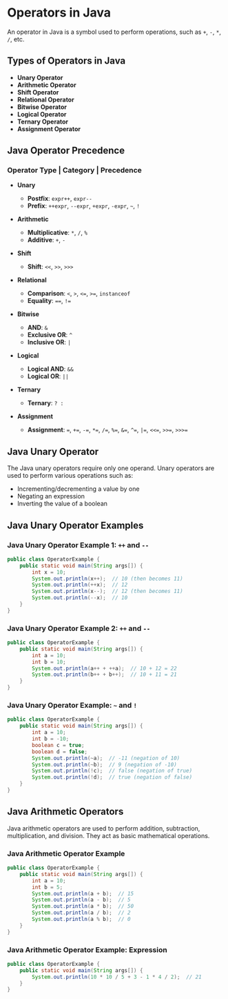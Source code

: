 # Operators in Java

An operator in Java is a symbol used to perform operations, such as `+`, `-`, `*`, `/`, etc.

## Types of Operators in Java

- **Unary Operator**
- **Arithmetic Operator**
- **Shift Operator**
- **Relational Operator**
- **Bitwise Operator**
- **Logical Operator**
- **Ternary Operator**
- **Assignment Operator**

## Java Operator Precedence

### Operator Type | Category | Precedence
- **Unary**
  - **Postfix**: `expr++`, `expr--`
  - **Prefix**: `++expr`, `--expr`, `+expr`, `-expr`, `~`, `!`
  
- **Arithmetic**
  - **Multiplicative**: `*`, `/`, `%`
  - **Additive**: `+`, `-`
  
- **Shift**
  - **Shift**: `<<`, `>>`, `>>>`
  
- **Relational**
  - **Comparison**: `<`, `>`, `<=`, `>=`, `instanceof`
  - **Equality**: `==`, `!=`
  
- **Bitwise**
  - **AND**: `&`
  - **Exclusive OR**: `^`
  - **Inclusive OR**: `|`
  
- **Logical**
  - **Logical AND**: `&&`
  - **Logical OR**: `||`
  
- **Ternary**
  - **Ternary**: `? :`
  
- **Assignment**
  - **Assignment**: `=`, `+=`, `-=`, `*=`, `/=`, `%=`, `&=`, `^=`, `|=`, `<<=`, `>>=`, `>>>=`

## Java Unary Operator

The Java unary operators require only one operand. Unary operators are used to perform various operations such as:

- Incrementing/decrementing a value by one
- Negating an expression
- Inverting the value of a boolean


## Java Unary Operator Examples

### Java Unary Operator Example 1: `++` and `--`

```java
public class OperatorExample {  
    public static void main(String args[]) {  
        int x = 10;  
        System.out.println(x++);  // 10 (then becomes 11)  
        System.out.println(++x);  // 12  
        System.out.println(x--);  // 12 (then becomes 11)  
        System.out.println(--x);  // 10  
    }  
}
```

### Java Unary Operator Example 2: `++` and `--`

```java
public class OperatorExample {  
    public static void main(String args[]) {  
        int a = 10;  
        int b = 10;  
        System.out.println(a++ + ++a);  // 10 + 12 = 22  
        System.out.println(b++ + b++);  // 10 + 11 = 21  
    }  
}
```
### Java Unary Operator Example: `~` and `!`

```java
public class OperatorExample {  
    public static void main(String args[]) {  
        int a = 10;  
        int b = -10;  
        boolean c = true;  
        boolean d = false;  
        System.out.println(~a);  // -11 (negation of 10)  
        System.out.println(~b);  // 9 (negation of -10)  
        System.out.println(!c);  // false (negation of true)  
        System.out.println(!d);  // true (negation of false)  
    }  
}
```
## Java Arithmetic Operators

Java arithmetic operators are used to perform addition, subtraction, multiplication, and division. They act as basic mathematical operations.

### Java Arithmetic Operator Example

```java
public class OperatorExample {  
    public static void main(String args[]) {  
        int a = 10;  
        int b = 5;  
        System.out.println(a + b);  // 15  
        System.out.println(a - b);  // 5  
        System.out.println(a * b);  // 50  
        System.out.println(a / b);  // 2  
        System.out.println(a % b);  // 0  
    }  
}
```
### Java Arithmetic Operator Example: Expression

```java
public class OperatorExample {  
    public static void main(String args[]) {  
        System.out.println(10 * 10 / 5 + 3 - 1 * 4 / 2);  // 21  
    }  
}

